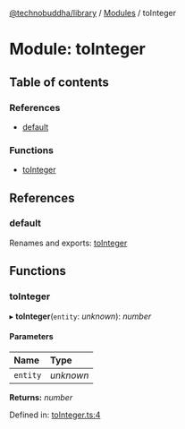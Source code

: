 [@technobuddha/library](../..) / [Modules](../Modules.md) / toInteger

# Module: toInteger

## Table of contents

### References

- [default](tointeger.md#default)

### Functions

- [toInteger](tointeger.md#tointeger)

## References

### default

Renames and exports: [toInteger](tointeger.md#tointeger)

## Functions

### toInteger

▸ **toInteger**(`entity`: *unknown*): *number*

#### Parameters

| Name | Type |
| :------ | :------ |
| `entity` | *unknown* |

**Returns:** *number*

Defined in: [toInteger.ts:4](../../src/toInteger.ts#L4)
